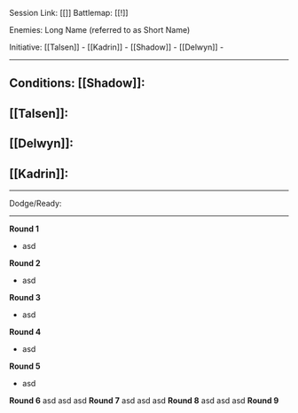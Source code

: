 Session Link:
[[]]
Battlemap:
[[!]]

Enemies:
Long Name (referred to as Short Name)

Initiative:
[[Talsen]] - 
[[Kadrin]] - 
[[Shadow]] - 
[[Delwyn]] - 

---
Conditions:
[[Shadow]]:
- 

[[Talsen]]:
- 

[[Delwyn]]:
- 

[[Kadrin]]:
- 
---
Dodge/Ready:

---
**Round 1**
- asd

**Round 2**
- asd

**Round 3**
- asd

**Round 4**
- asd

**Round 5**
- asd

**Round 6**
asd
asd
asd
**Round 7**
asd
asd
asd
**Round 8**
asd
asd
asd
**Round 9**
